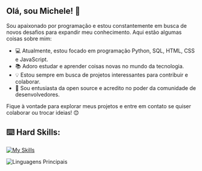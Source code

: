 ## Olá, sou Michele! 👋

Sou apaixonado por programação e estou constantemente em busca de novos desafios para expandir meu conhecimento. Aqui estão algumas coisas sobre mim:

- 💻 Atualmente, estou focado em programação Python, SQL, HTML, CSS e JavaScript.
- 📚 Adoro estudar e aprender coisas novas no mundo da tecnologia.
- 💡 Estou sempre em busca de projetos interessantes para contribuir e colaborar.
- 🌟 Sou entusiasta da open source e acredito no poder da comunidade de desenvolvedores.

Fique à vontade para explorar meus projetos e entre em contato se quiser colaborar ou trocar ideias! 😊


## :keyboard: Hard Skills:
[![My Skills](https://skillicons.dev/icons?i=python,postgres,html,css,js,nodejs)](https://skillicons.dev)

![Linguagens Principais](https://github-readme-stats.vercel.app/api/top-langs/?username=michelebswm&theme=tokyonight&hide_border=true&custom_title=Linguagens%20%Principais)
